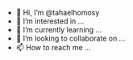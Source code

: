 - 👋 Hi, I’m @tahaelhomosy
- 👀 I’m interested in ...
- 🌱 I’m currently learning ...
- 💞️ I’m looking to collaborate on ...
- 📫 How to reach me ...

<!---
tahaelhomosy/tahaelhomosy is a ✨ special ✨ repository because its `README.md` (this file) appears on your GitHub profile.
You can click the Preview link to take a look at your changes.
--->
